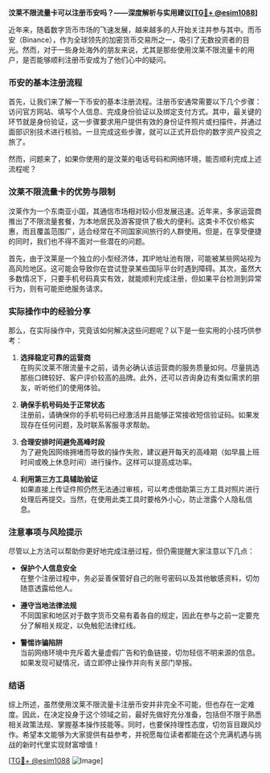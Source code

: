 **汶莱不限流量卡可以注册币安吗？——深度解析与实用建议[[TG💪+ @esim1088](https://t.me/s/esim1088)]**

近年来，随着数字货币市场的飞速发展，越来越多的人开始关注并参与其中。而币安（Binance），作为全球领先的加密货币交易所之一，吸引了无数投资者的目光。然而，对于一些身处海外的朋友来说，尤其是那些使用汶莱不限流量卡的用户，是否能够顺利注册币安成为了他们心中的疑问。

### 币安的基本注册流程

首先，让我们来了解一下币安的基本注册流程。注册币安通常需要以下几个步骤：访问官方网站、填写个人信息、完成身份验证以及绑定支付方式。其中，最关键的环节就是身份验证，这一步骤要求用户提供有效的身份证件照片或扫描件，并通过面部识别技术进行核验。一旦完成这些步骤，就可以正式开启你的数字资产投资之旅了。

然而，问题来了，如果你使用的是汶莱的电话号码和网络环境，能否顺利完成上述流程呢？

### 汶莱不限流量卡的优势与限制

汶莱作为一个东南亚小国，其通信市场相对较小但发展迅速。近年来，多家运营商推出了不限流量套餐，为本地居民及游客提供了极大的便利。这类卡不仅价格实惠，而且覆盖范围广，适合经常在不同国家间旅行的人群使用。但是，在享受便捷的同时，我们也不得不面对一些潜在的问题。

首先，由于汶莱是一个独立的小型经济体，其IP地址池有限，可能被某些网站视为高风险地区。这可能会导致你在尝试登录某些国际平台时遇到障碍。其次，虽然大多数情况下，只要手机号码真实有效，就能顺利完成注册，但如果平台检测到异常行为，则有可能拒绝服务请求。

### 实际操作中的经验分享

那么，在实际操作中，究竟该如何解决这些问题呢？以下是一些实用的小技巧供参考：

1. **选择稳定可靠的运营商**  
   在购买汶莱不限流量卡之前，请务必确认该运营商的服务质量如何。尽量挑选那些口碑较好、客户评价较高的品牌。此外，还可以咨询身边有类似需求的朋友，听听他们的使用体验。

2. **确保手机号码处于正常状态**  
   注册前，请确保你的手机号码已经激活并且能够正常接收短信验证码。如果发现存在任何问题，及时联系客服寻求帮助。

3. **合理安排时间避免高峰时段**  
   为了避免因网络拥堵而导致的操作失败，建议避开每天的高峰期（如早晨上班时间或晚上休息时间）进行操作。这样可以提高成功率。

4. **利用第三方工具辅助验证**  
   如果直接上传证件照仍然无法通过审核，可以考虑借助第三方工具对照片进行处理后再提交。当然，在使用此类工具时要格外小心，防止泄露个人隐私信息。

### 注意事项与风险提示

尽管以上方法可以帮助你更好地完成注册过程，但仍需提醒大家注意以下几点：

- **保护个人信息安全**  
  在整个注册过程中，务必妥善保管好自己的账号密码以及其他敏感资料，切勿随意透露给他人。

- **遵守当地法律法规**  
  不同国家和地区对于数字货币交易有着各自的规定，因此在参与之前一定要充分了解相关规定，以免触犯法律红线。

- **警惕诈骗陷阱**  
  当前网络环境中充斥着大量虚假广告和钓鱼链接，切勿轻信不明来源的信息。如果发现可疑情况，请立即停止操作并向有关部门举报。

### 结语

综上所述，虽然使用汶莱不限流量卡注册币安并非完全不可能，但也存在一定难度。因此，在决定投身于这个领域之前，最好先做好充分准备，包括但不限于熟悉相关政策法规、掌握基本操作技能等。同时，也要保持理性态度，切勿盲目跟风炒作。希望本文能够为大家提供有益参考，并祝愿每位读者都能在这个充满机遇与挑战的新时代里实现财富增值！

[[TG💪+ @esim1088](https://t.me/s/esim1088) ![Image](https://i.postimg.cc/4NQfJmqS/Snipaste-2025-05-13-00-14-12.png)]